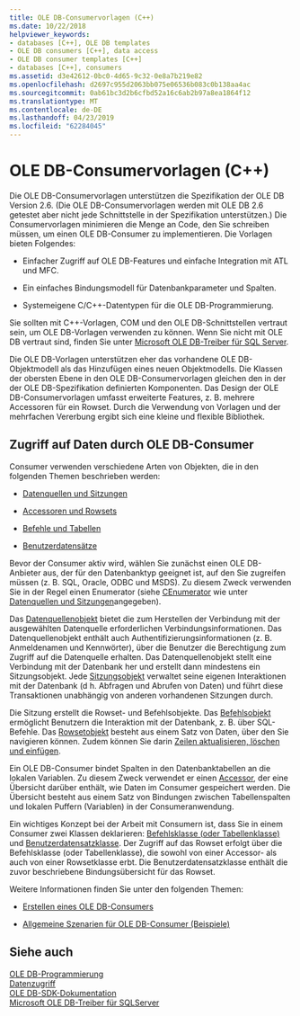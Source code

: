 ```yaml
---
title: OLE DB-Consumervorlagen (C++)
ms.date: 10/22/2018
helpviewer_keywords:
- databases [C++], OLE DB templates
- OLE DB consumers [C++], data access
- OLE DB consumer templates [C++]
- databases [C++], consumers
ms.assetid: d3e42612-0bc0-4d65-9c32-0e8a7b219e82
ms.openlocfilehash: d2697c955d2063bb075e06536b083c0b138aa4ac
ms.sourcegitcommit: 0ab61bc3d2b6cfbd52a16c6ab2b97a8ea1864f12
ms.translationtype: MT
ms.contentlocale: de-DE
ms.lasthandoff: 04/23/2019
ms.locfileid: "62284045"
---
```

# <a name="ole-db-consumer-templates-c"></a>OLE DB-Consumervorlagen (C++)

Die OLE DB-Consumervorlagen unterstützen die Spezifikation der OLE DB Version 2.6. (Die OLE DB-Consumervorlagen werden mit OLE DB 2.6 getestet aber nicht jede Schnittstelle in der Spezifikation unterstützen.) Die Consumervorlagen minimieren die Menge an Code, den Sie schreiben müssen, um einen OLE DB-Consumer zu implementieren. Die Vorlagen bieten Folgendes:

- Einfacher Zugriff auf OLE DB-Features und einfache Integration mit ATL und MFC.

- Ein einfaches Bindungsmodell für Datenbankparameter und Spalten.

- Systemeigene C/C++-Datentypen für die OLE DB-Programmierung.

Sie sollten mit C++-Vorlagen, COM und den OLE DB-Schnittstellen vertraut sein, um OLE DB-Vorlagen verwenden zu können. Wenn Sie nicht mit OLE DB vertraut sind, finden Sie unter [Microsoft OLE DB-Treiber für SQL Server](/sql/connect/oledb/oledb-driver-for-sql-server).

Die OLE DB-Vorlagen unterstützen eher das vorhandene OLE DB-Objektmodell als das Hinzufügen eines neuen Objektmodells. Die Klassen der obersten Ebene in den OLE DB-Consumervorlagen gleichen den in der der OLE DB-Spezifikation definierten Komponenten. Das Design der OLE DB-Consumervorlagen umfasst erweiterte Features, z. B. mehrere Accessoren für ein Rowset. Durch die Verwendung von Vorlagen und der mehrfachen Vererbung ergibt sich eine kleine und flexible Bibliothek.

## <a name="how-ole-db-consumers-access-data"></a>Zugriff auf Daten durch OLE DB-Consumer

Consumer verwenden verschiedene Arten von Objekten, die in den folgenden Themen beschrieben werden:

- [Datenquellen und Sitzungen](../../data/oledb/data-sources-and-sessions.md)

- [Accessoren und Rowsets](../../data/oledb/accessors-and-rowsets.md)

- [Befehle und Tabellen](../../data/oledb/commands-and-tables.md)

- [Benutzerdatensätze](../../data/oledb/user-records.md)

Bevor der Consumer aktiv wird, wählen Sie zunächst einen OLE DB-Anbieter aus, der für den Datenbanktyp geeignet ist, auf den Sie zugreifen müssen (z. B. SQL, Oracle, ODBC und MSDS). Zu diesem Zweck verwenden Sie in der Regel einen Enumerator (siehe [CEnumerator](../../data/oledb/cenumerator-class.md) wie unter [Datenquellen und Sitzungen](../../data/oledb/data-sources-and-sessions.md)angegeben).

Das [Datenquellenobjekt](../../data/oledb/data-sources-and-sessions.md) bietet die zum Herstellen der Verbindung mit der ausgewählten Datenquelle erforderlichen Verbindungsinformationen. Das Datenquellenobjekt enthält auch Authentifizierungsinformationen (z. B. Anmeldenamen und Kennwörter), über die Benutzer die Berechtigung zum Zugriff auf die Datenquelle erhalten. Das Datenquellenobjekt stellt eine Verbindung mit der Datenbank her und erstellt dann mindestens ein Sitzungsobjekt. Jede [Sitzungsobjekt](../../data/oledb/data-sources-and-sessions.md) verwaltet seine eigenen Interaktionen mit der Datenbank (d h. Abfragen und Abrufen von Daten) und führt diese Transaktionen unabhängig von anderen vorhandenen Sitzungen durch.

Die Sitzung erstellt die Rowset- und Befehlsobjekte. Das [Befehlsobjekt](../../data/oledb/commands-and-tables.md) ermöglicht Benutzern die Interaktion mit der Datenbank, z. B. über SQL-Befehle. Das [Rowsetobjekt](../../data/oledb/accessors-and-rowsets.md) besteht aus einem Satz von Daten, über den Sie navigieren können. Zudem können Sie darin [Zeilen aktualisieren, löschen und einfügen](../../data/oledb/updating-rowsets.md).

Ein OLE DB-Consumer bindet Spalten in den Datenbanktabellen an die lokalen Variablen. Zu diesem Zweck verwendet er einen [Accessor](../../data/oledb/accessors-and-rowsets.md), der eine Übersicht darüber enthält, wie Daten im Consumer gespeichert werden. Die Übersicht besteht aus einem Satz von Bindungen zwischen Tabellenspalten und lokalen Puffern (Variablen) in der Consumeranwendung.

Ein wichtiges Konzept bei der Arbeit mit Consumern ist, dass Sie in einem Consumer zwei Klassen deklarieren: [Befehlsklasse (oder Tabellenklasse)](../../data/oledb/commands-and-tables.md) und [Benutzerdatensatzklasse](../../data/oledb/user-records.md). Der Zugriff auf das Rowset erfolgt über die Befehlsklasse (oder Tabellenklasse), die sowohl von einer Accessor- als auch von einer Rowsetklasse erbt. Die Benutzerdatensatzklasse enthält die zuvor beschriebene Bindungsübersicht für das Rowset.

Weitere Informationen finden Sie unter den folgenden Themen:

- [Erstellen eines OLE DB-Consumers](../../data/oledb/creating-an-ole-db-consumer.md)

- [Allgemeine Szenarien für OLE DB-Consumer (Beispiele)](../../data/oledb/working-with-ole-db-consumer-templates.md)

## <a name="see-also"></a>Siehe auch

[OLE DB-Programmierung](../../data/oledb/ole-db-programming.md)<br/>
[Datenzugriff](../data-access-in-cpp.md)<br/>
[OLE DB-SDK-Dokumentation](/previous-versions/windows/desktop/ms722784(v=vs.85))<br/>
[Microsoft OLE DB-Treiber für SQLServer](/sql/connect/oledb/oledb-driver-for-sql-server)
